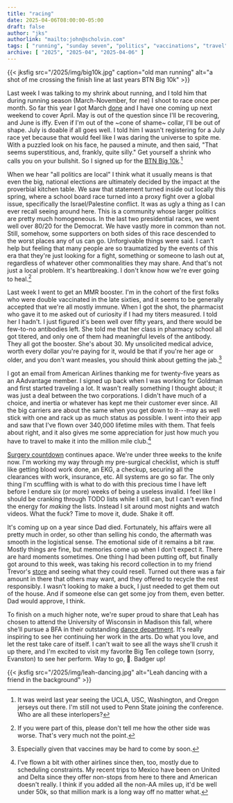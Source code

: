 ```yaml
---
title: "racing"
date: 2025-04-06T08:00:00-05:00
draft: false
author: "jks"
authorlink: "mailto:john@scholvin.com"
tags: [ "running", "sunday seven", "politics", "vaccinations", "travel", "neurosurgery", "parenting" ]
archive: [ "2025", "2025-04", "2025-04-06" ]
---
```


{{< jksfig src="/2025/img/big10k.jpg" caption="old man running" alt="a shot of me crossing the finish line at last years BTN Big 10k"  >}}

<a name="one"></a>Last week I was talking to my shrink about running, and I told him that during running season (March-November, for me) I shoot to race once per month. So far this year I got March [done](https://scholvin.com/posts/2025/03/30/7000-words#three) and I have one coming up next weekend to cover April. May is out of the question since I'll be recovering, and June is iffy. Even if I'm out of the ~cone of shame~ collar, I'll be out of shape. July is doable if all goes well. I told him I wasn't registering for a July race yet because that would feel like I was daring the universe to spite me. With a puzzled look on his face, he paused a minute, and then said, "That seems superstitious, and, frankly, quite silly." Get yourself a shrink who calls you on your bullshit. So I signed up for the [BTN Big 10k](https://btnbig10k.com).[^1]

<a name="two"></a>When we hear "all politics are local" I think what it usually means is that even the big, national elections are ultimately decided by the impact at the proverbial kitchen table. We saw that statement turned inside out locally this spring, where a school board race turned into a proxy fight over a global issue, specifically the Israel/Palestine conflict. It was as ugly a thing as I can ever recall seeing around here. This is a community whose larger politics are pretty much homogeneous. In the last two presidential races, we went well over 80/20 for the Democrat. We have vastly more in common than not. Still, somehow, some supporters on both sides of this race descended to the worst places any of us can go. Unforgivable things were said. I can't help but feeling that many people are so traumatized by the events of this era that they're just looking for a fight, something or someone to lash out at, regardless of whatever other commonalities they may share. And that's not just a local problem. It's heartbreaking. I don't know how we're ever going to heal.[^2]

<a name="three"></a>Last week I went to get an MMR booster. I'm in the cohort of the first folks who were double vaccinated in the late sixties, and it seems to be generally accepted that we're all mostly immune. When I got the shot, the pharmacist who gave it to me asked out of curiosity if I had my titers measured. I told her I hadn't. I just figured it's been well over fifty years, and there would be few-to-no antibodies left. She told me that her class in pharmacy school all got titered, and only one of them had meaningful levels of the antibody. They all got the booster. She's about 30. My unsolicited medical advice, worth every dollar you're paying for it, would be that if you're her age or older, and you don't want measles, you should think about getting the jab.[^3]

<a name="four"></a>I got an email from American Airlines thanking me for twenty-five years as an AAdvantage member. I signed up back when I was working for Goldman and first started traveling a lot. It wasn't really something I thought about; it was just a deal between the two corporations. I didn't have much of a choice, and inertia or whatever has kept me their customer ever since. All the big carriers are about the same when you get down to it---may as well stick with one and rack up as much status as possible. I went into their app and saw that I've flown over 340,000 lifetime miles with them. That feels about right, and it also gives me some appreciation for just how much you have to travel to make it into the million mile club.[^4]

<a name="five"></a>[Surgery countdown](https://scholvin.com/posts/2025/03/22/neck-faq/) continues apace. We're under three weeks to the knife now. I'm working my way through my pre-surgical checklist, which is stuff like getting blood work done, an EKG, a checkup, securing all the clearances with work, insurance, etc. All systems are go so far. The only thing I'm scuffling with is what to do with this precious time I have left before I endure six (or more) weeks of being a useless invalid. I feel like I should be cranking through TODO lists while I still can, but I can't even find the energy for _making_ the lists. Instead I sit around most nights and watch videos. What the fuck? Time to move it, dude. Shake it off.

<a name="six"></a>It's coming up on a year since Dad died. Fortunately, his affairs were all pretty much in order, so other than selling his condo, the aftermath was smooth in the logistical sense. The emotional side of it remains a bit raw. Mostly things are fine, but memories come up when I don't expect it. There are hard moments sometimes. One thing I had been putting off, but finally got around to this week, was taking his record collection in to my friend Trevor's [store](https://valshallarecords.com) and seeing what they could resell. Turned out there was a fair amount in there that others may want, and they offered to recycle the rest responsibly. I wasn't looking to make a buck, I just needed to get them out of the house. And if someone else can get some joy from them, even better. Dad would approve, I think.

<a name="seven"></a>To finish on a much higher note, we're super proud to share that Leah has chosen to attend the University of Wisconsin in Madison this fall, where she'll pursue a BFA in their outstanding [dance department](https://dance.wisc.edu). It's really inspiring to see her continuing her work in the arts. Do what you love, and let the rest take care of itself. I can't wait to see all the ways she'll crush it up there, and I'm excited to visit my favorite Big Ten college town (sorry, Evanston) to see her perform. Way to go, :honeybee:. Badger up!

{{< jksfig src="/2025/img/leah-dancing.jpg" alt="Leah dancing with a friend in the background"  >}}

[^1]: It was weird last year seeing the UCLA, USC, Washington, and Oregon jerseys out there. I'm still not used to Penn State joining the conference. Who are all these interlopers?
[^2]: If you were part of this, please don't tell me how the other side was worse. That's very much not the point.
[^3]: Especially given that vaccines may be hard to come by soon.
[^4]: I've flown a bit with other airlines since then, too, mostly due to scheduling constraints. My recent trips to Mexico have been on United and Delta since they offer non-stops from here to there and American doesn't really. I think if you added all the non-AA miles up, it'd be well under 50k, so that million mark is a long way off no matter what.

